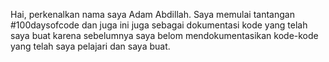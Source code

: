 Hai, perkenalkan nama saya Adam Abdillah. Saya memulai tantangan #100daysofcode dan juga ini juga sebagai dokumentasi kode yang telah saya buat karena sebelumnya saya belom mendokumentasikan kode-kode yang telah saya pelajari dan saya buat.